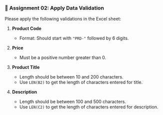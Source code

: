 ### 🎯 **Assignment 02: Apply Data Validation**

Please apply the following validations in the Excel sheet:

1. **Product Code**

   - Format: Should start with `"PRD-"` followed by 6 digits.

2. **Price**

   - Must be a positive number greater than 0.

3. **Product Title**

   - Length should be between 10 and 200 characters.
   - Use `LEN(B2)` to get the length of characters entered for title.

4. **Description**

   - Length should be between 100 and 500 characters.
   - Use `LEN(C2)` to get the length of characters entered for description.
